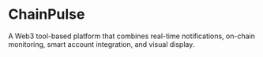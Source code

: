 # ChainPulse
A Web3 tool-based platform that combines real-time notifications, on-chain monitoring, smart account integration, and visual display.

